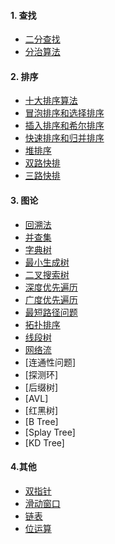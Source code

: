 #### 1. 查找

* [二分查找](/articles/二分查找.md)
* [分治算法](/articles/分治算法.md)

#### 2. 排序

* [十大排序算法](/articles/十大排序算法.md)
* [冒泡排序和选择排序](/articles/冒泡排序和选择排序.md)
* [插入排序和希尔排序](/articles/插入排序和希尔排序.md)
* [快速排序和归并排序](/articles/快速排序和归并排序.md)
* [堆排序](/articles/堆排序.md)
* [双路快排](/articles/双路快排.md)
* [三路快排](/articles/三路快排.md)

#### 3. 图论

* [回溯法](/articles/八皇后.md)
* [并查集](/articles/并查集.md)
* [字典树](/articles/字典树.md)
* [最小生成树](/articles/最小生成树.md)
* [二叉搜索树](/articles/二叉搜索树.md)
* [深度优先遍历](/articles/DFS.md)
* [广度优先遍历](/articles/BFS.md)
* [最短路径问题](/articles/最短路径.md)
* [拓扑排序](/articles/拓扑排序.md)
* [线段树](/articles/线段树.md)
* [网络流](/articles/网络流.md)
* [连通性问题]
* [探测环]
* [后缀树]
* [AVL]
* [红黑树]
* [B Tree]
* [Splay Tree]
* [KD Tree]

#### 4.其他

* [双指针](/articles/双指针.md)
* [滑动窗口](/articles/滑动窗口.md)
* [链表](/articles/链表.md)
* [位运算](/articles/位运算.md)
